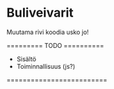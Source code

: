 # Buliveivarit
Muutama rivi koodia usko jo!

========= TODO ==========

* Sisältö
* Toiminnallisuus (js?)

=========================
